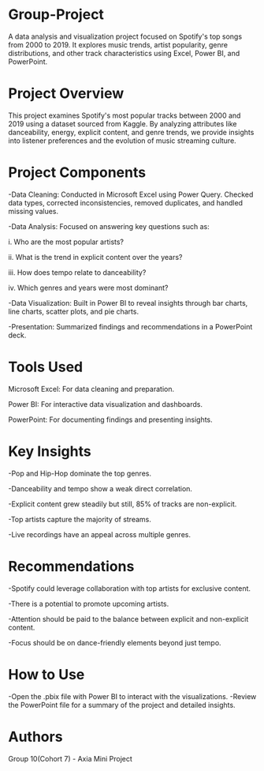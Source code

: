 # Group-Project
A data analysis and visualization project focused on Spotify's top songs from 2000 to 2019. It explores music trends, artist popularity, genre distributions, and other track characteristics using Excel, Power BI, and PowerPoint.

# Project Overview
This project examines Spotify's most popular tracks between 2000 and 2019 using a dataset sourced from Kaggle. By analyzing attributes like danceability, energy, explicit content, and genre trends, we provide insights into listener preferences and the evolution of music streaming culture.

# Project Components
-Data Cleaning: Conducted in Microsoft Excel using Power Query. Checked data types, corrected inconsistencies, removed duplicates, and handled missing values.

-Data Analysis: Focused on answering key questions such as:

i. Who are the most popular artists?

ii. What is the trend in explicit content over the years?

iii. How does tempo relate to danceability?

iv. Which genres and years were most dominant?

-Data Visualization: Built in Power BI to reveal insights through bar charts, line charts, scatter plots, and pie charts.

-Presentation: Summarized findings and recommendations in a PowerPoint deck.

# Tools Used
Microsoft Excel: For data cleaning and preparation.

Power BI: For interactive data visualization and dashboards.

PowerPoint: For documenting findings and presenting insights.

# Key Insights
-Pop and Hip-Hop dominate the top genres.

-Danceability and tempo show a weak direct correlation.

-Explicit content grew steadily but still, 85% of tracks are non-explicit.

-Top artists capture the majority of streams.

-Live recordings have an appeal across multiple genres.

# Recommendations
-Spotify could leverage collaboration with top artists for exclusive content.

-There is a potential to promote upcoming artists.

-Attention should be paid to the balance between explicit and non-explicit content.

-Focus should be on dance-friendly elements beyond just tempo.

# How to Use
-Open the .pbix file with Power BI to interact with the visualizations.
-Review the PowerPoint file for a summary of the project and detailed insights.

# Authors
Group 10(Cohort 7) - Axia Mini Project


